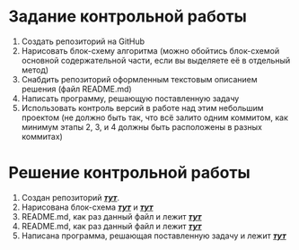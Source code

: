 # **Задание контрольной работы**
1. Создать репозиторий на GitHub
2. Нарисовать блок-схему алгоритма (можно обойтись блок-схемой основной содержательной части, если вы выделяете её в отдельный метод)
3. Снабдить репозиторий оформленным текстовым описанием решения (файл README.md)
4. Написать программу, решающую поставленную задачу
5. Использовать контроль версий в работе над этим небольшим проектом (не должно быть так, что всё залито одним коммитом, как минимум этапы 2, 3, и 4 должны быть расположены в разных коммитах)

# **Решение контрольной работы**
1. Создан репозиторий ***[тут](https://github.com/Jane-Bugaeva/FinalTest "Контрольная работа")***.
2. Нарисована блок-схема ***[тут](https://drive.google.com/file/d/1U-74TDxTTXdKFaKY0qpGrlm9qdDVnC2H/view?usp=sharing "Контрольная работа")*** и ***[тут](https://drive.google.com/file/d/1eeXKp0c_2UnnUiIOKT-tAqBZ4heatJ4V/view?usp=share_link "Контрольная работа")***
3. README.md, как раз данный файл и лежит ***[тут](https://github.com/Jane-Bugaeva/FinalTest/blob/master/README.md "Контрольная работа")***
3. README.md, как раз данный файл и лежит ***[тут](https://github.com/Jane-Bugaeva/FinalTest/blob/master/README.md "Контрольная работа")***
4. Написана программа, решающая поставленную задачу и лежит ***[тут](https://github.com/Jane-Bugaeva/FinalTest/blob/master/Program.cs "Контрольная работа")***
